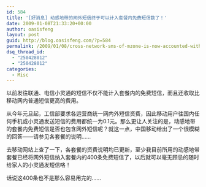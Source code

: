 ```yaml
---
id: 584
title: '[好消息] 动感地带的网外短信终于可以计入套餐内免费短信数了！'
date: 2009-01-08T21:33:20+00:00
author: oasisfeng
layout: post
guid: http://blog.oasisfeng.com/?p=584
permalink: /2009/01/08/cross-network-sms-of-mzone-is-now-accounted-within-monthly-free-sms/
dsq_thread_id:
  - "250428012"
  - "250428012"
categories:
  - Misc
---
```

以前发往联通、电信小灵通的短信不仅不能计入套餐内的免费短信，而且还收取比移动网内普通短信更高的费用。

从今年元旦起，工信部要求各运营商统一网内外短信资费，因此移动用户往国内任何手机或小灵通发送短信的费用都统一为0.1元。那么更让人关注的是，动感地带的套餐内免费短信是否也包含网外短信呢？就这一点，中国移动给出了一个很模糊的回答——请参见各套餐的说明……

去移动网站上查了一下，各套餐的资费说明均已更新，至少我目前所用的动感地带套餐已经将网外短信纳入套餐内的400条免费短信了，以后就可以毫无顾忌的随时给家人的小灵通发短信咯！

话说这400条也不是那么容易用完的……
